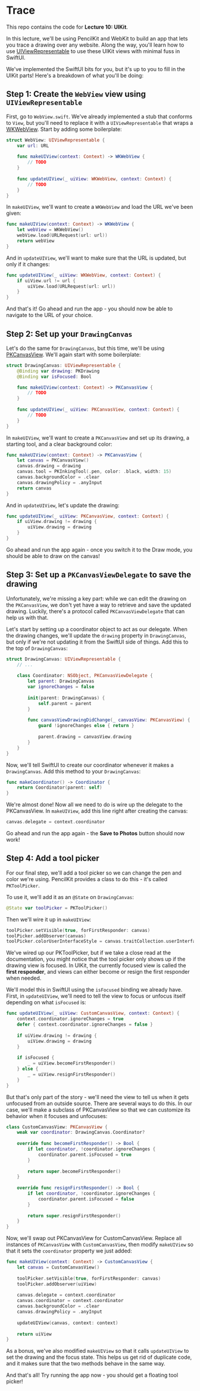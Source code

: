# Trace

This repo contains the code for **Lecture 10: UIKit**.

In this lecture, we'll be using PencilKit and WebKit to build an app that lets you trace a drawing over any website. Along the way, you'll learn how to use [UIViewRepresentable](https://developer.apple.com/documentation/swiftui/uiviewrepresentable) to use these UIKit views with minimal fuss in SwiftUI.

We've implemented the SwiftUI bits for you, but it's up to you to fill in the UIKit parts! Here's a breakdown of what you'll be doing:

## Step 1: Create the `WebView` view using `UIViewRepresentable`

First, go to `WebView.swift`. We've already implemented a stub that conforms to `View`, but you'll need to replace it with a `UIViewRepresentable` that wraps a [WKWebView](https://developer.apple.com/documentation/webkit/wkwebview). Start by adding some boilerplate:

```swift
struct WebView: UIViewRepresentable {
    var url: URL
    
    func makeUIView(context: Context) -> WKWebView {
        // TODO
    }
    
    func updateUIView(_ uiView: WKWebView, context: Context) {
        // TODO
    }
}
```

In `makeUIView`, we'll want to create a `WKWebView` and load the URL we've been given:

```swift
func makeUIView(context: Context) -> WKWebView {
    let webView = WKWebView()
    webView.load(URLRequest(url: url))
    return webView
}
```

And in `updateUIView`, we'll want to make sure that the URL is updated, but only if it changes:

```swift
func updateUIView(_ uiView: WKWebView, context: Context) {
    if uiView.url != url {
        uiView.load(URLRequest(url: url))
    }
}
```

And that's it! Go ahead and run the app - you should now be able to navigate to the URL of your choice.

## Step 2: Set up your `DrawingCanvas`

Let's do the same for `DrawingCanvas`, but this time, we'll be using [PKCanvasView](https://developer.apple.com/documentation/pencilkit/pkcanvasview). We'll again start with some boilerplate:

```swift
struct DrawingCanvas: UIViewRepresentable {
    @Binding var drawing: PKDrawing
    @Binding var isFocused: Bool

    func makeUIView(context: Context) -> PKCanvasView {
        // TODO
    }
    
    func updateUIView(_ uiView: PKCanvasView, context: Context) {
        // TODO
    }
}
```

In `makeUIView`, we'll want to create a `PKCanvasView` and set up its drawing, a starting tool, and a clear background color:

```swift
func makeUIView(context: Context) -> PKCanvasView {
    let canvas = PKCanvasView()
    canvas.drawing = drawing
    canvas.tool = PKInkingTool(.pen, color: .black, width: 15)
    canvas.backgroundColor = .clear
    canvas.drawingPolicy = .anyInput
    return canvas
}
```

And in `updateUIView`, let's update the drawing:

```swift
func updateUIView(_ uiView: PKCanvasView, context: Context) {
    if uiView.drawing != drawing {
        uiView.drawing = drawing
    }
}
```

Go ahead and run the app again - once you switch it to the Draw mode, you should be able to draw on the canvas!

## Step 3: Set up a `PKCanvasViewDelegate` to save the drawing

Unfortunately, we're missing a key part: while we can edit the drawing on the `PKCanvasView`, we don't yet have a way to retrieve and save the updated drawing. Luckily, there's a protocol called `PKCanvasViewDelegate` that can help us with that.

Let's start by setting up a coordinator object to act as our delegate. When the drawing changes, we'll update the `drawing` property in `DrawingCanvas`, but only if we're not updating it from the SwiftUI side of things. Add this to the top of `DrawingCanvas`:

```swift
struct DrawingCanvas: UIViewRepresentable {
    // ...
    
    class Coordinator: NSObject, PKCanvasViewDelegate {
        let parent: DrawingCanvas
        var ignoreChanges = false
        
        init(parent: DrawingCanvas) {
            self.parent = parent
        }
        
        func canvasViewDrawingDidChange(_ canvasView: PKCanvasView) {
            guard !ignoreChanges else { return }
            
            parent.drawing = canvasView.drawing
        }
    }
}
```

Now, we'll tell SwiftUI to create our coordinator whenever it makes a `DrawingCanvas`. Add this method to your `DrawingCanvas`:

```swift
func makeCoordinator() -> Coordinator {
    return Coordinator(parent: self)
}
```

We're almost done! Now all we need to do is wire up the delegate to the PKCanvasView. In `makeUIView`, add this line right after creating the canvas:

```swift
canvas.delegate = context.coordinator
```

Go ahead and run the app again - the **Save to Photos** button should now work!

## Step 4: Add a tool picker

For our final step, we'll add a tool picker so we can change the pen and color we're using. PencilKit provides a class to do this - it's called `PKToolPicker`.

To use it, we'll add it as an `@State` on `DrawingCanvas`:

```swift
@State var toolPicker = PKToolPicker()
```

Then we'll wire it up in `makeUIView`:

```swift
toolPicker.setVisible(true, forFirstResponder: canvas)
toolPicker.addObserver(canvas)
toolPicker.colorUserInterfaceStyle = canvas.traitCollection.userInterfaceStyle
```

We've wired up our PKToolPicker, but if we take a close read at the documentation, you might notice that the tool picker only shows up if the drawing view is focused. In UIKit, the currently focused view is called the **first responder**, and views can either become or resign the first responder when needed.

We'll model this in SwiftUI using the `isFocused` binding we already have. First, in `updateUIView`, we'll need to tell the view to focus or unfocus itself depending on what `isFocused` is:

```swift
func updateUIView(_ uiView: CustomCanvasView, context: Context) {
    context.coordinator.ignoreChanges = true
    defer { context.coordinator.ignoreChanges = false }
    
    if uiView.drawing != drawing {
        uiView.drawing = drawing
    }
    
    if isFocused {
        _ = uiView.becomeFirstResponder()
    } else {
        _ = uiView.resignFirstResponder()
    }
}
```

But that's only part of the story - we'll need the view to tell us when it gets unfocused from an outside source. There are several ways to do this. In our case, we'll make a subclass of PKCanvasView so that we can customize its behavior when it focuses and unfocuses:


```swift
class CustomCanvasView: PKCanvasView {
    weak var coordinator: DrawingCanvas.Coordinator?
    
    override func becomeFirstResponder() -> Bool {
        if let coordinator, !coordinator.ignoreChanges {
            coordinator.parent.isFocused = true
        }
        
        return super.becomeFirstResponder()
    }
    
    override func resignFirstResponder() -> Bool {
        if let coordinator, !coordinator.ignoreChanges {
            coordinator.parent.isFocused = false
        }
        
        return super.resignFirstResponder()
    }
}
```

Now, we'll swap out PKCanvasView for CustomCanvasView. Replace all instances of `PKCanvasView` with `CustomCanvasView`, then modify `makeUIView` so that it sets the `coordinator` property we just added:

```swift
func makeUIView(context: Context) -> CustomCanvasView {
    let canvas = CustomCanvasView()
    
    toolPicker.setVisible(true, forFirstResponder: canvas)
    toolPicker.addObserver(uiView)
    
    canvas.delegate = context.coordinator
    canvas.coordinator = context.coordinator
    canvas.backgroundColor = .clear
    canvas.drawingPolicy = .anyInput
    
    updateUIView(canvas, context: context)
    
    return uiView
}
```

As a bonus, we've also modified `makeUIView` so that it calls `updateUIView` to set the drawing and the focus state. This helps us get rid of duplicate code, and it makes sure that the two methods behave in the same way.

And that's all! Try running the app now - you should get a floating tool picker!
